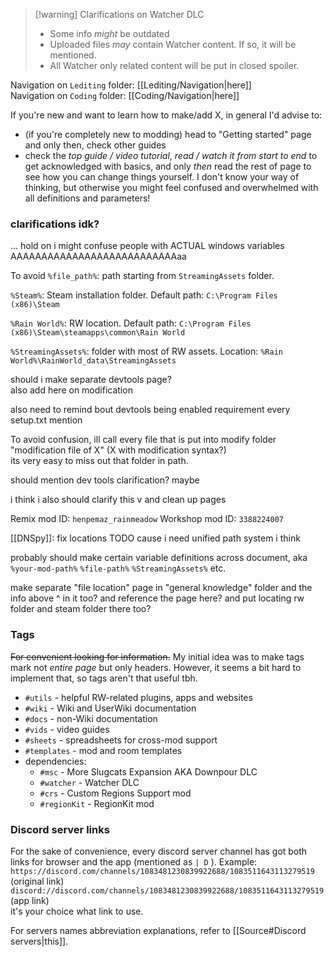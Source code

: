 > [!warning] Clarifications on Watcher DLC
> - Some info *might* be outdated
> - Uploaded files *may* contain Watcher content. If so, it will be mentioned. 
> - All Watcher only related content will be put in closed spoiler.


Navigation on `Lediting` folder: [[Lediting/Navigation|here]]  
Navigation on `Coding` folder: [[Coding/Navigation|here]]

If you're new and want to learn how to make/add X, in general I'd advise to:
- (if you're completely new to modding) head to "Getting started" page and only then, check other guides
- check the *top guide / video tutorial*, *read / watch it from start to end* to get acknowledged with basics, and only *then* read the rest of page to see how you can change things yourself. I don't know your way of thinking, but otherwise you might feel confused and overwhelmed with all definitions and parameters!

### clarifications idk?

... hold on i might confuse people with ACTUAL windows variables
AAAAAAAAAAAAAAAAAAAAAAAAAAAaa




To avoid 
`%file_path%`: path starting from `StreamingAssets` folder.

`%Steam%`: Steam installation folder. Default path: 
`C:\Program Files (x86)\Steam`

`%Rain World%`: RW location. Default path:
`C:\Program Files (x86)\Steam\steamapps\common\Rain World`

`%StreamingAssets%`: folder with most of RW assets. Location:
`%Rain World%\RainWorld_data\StreamingAssets`

should i make separate devtools page?  
also add here on modification  

also need to remind bout devtools being enabled requirement every setup.txt mention 


To avoid confusion, ill call every file that is put into modify folder "modification file of X" (X with modification syntax?)  
its very easy to miss out that folder in path.  

should mention dev tools clarification? maybe

i think i also should clarify this v
and clean up pages

Remix mod ID: `henpemaz_rainmeadow`
Workshop mod ID: `3388224007`

[[DNSpy]]: fix locations TODO
cause i need unified path system i think

probably should make certain variable definitions across document, aka 
`%your-mod-path%`
`%file-path%`
`%StreamingAssets%`
etc.

make separate "file location" page in "general knowledge" folder and the info above ^ in it too? and reference the page here?
and put locating rw folder and steam folder there too?
### Tags  
~~For convenient looking for information.~~
My initial idea was to make tags mark not *entire page* but only headers. However, it seems a bit hard to implement that, so tags aren't that useful tbh.
- `#utils` - helpful RW-related plugins, apps and websites
- `#wiki` - Wiki and UserWiki documentation
- `#docs` - non-Wiki documentation
- `#vids` - video guides
- `#sheets` - spreadsheets for cross-mod support
- `#templates` - mod and room templates
- dependencies:
	- `#msc` - More Slugcats Expansion AKA Downpour DLC
	- `#watcher` - Watcher DLC
	- `#crs` - Custom Regions Support mod
	- `#regionKit` - RegionKit mod

### Discord server links  
For the sake of convenience, every discord server channel has got both links for browser and the app (mentioned as ``| D`` ). Example:  
``https://discord.com/channels/1083481230839922688/1083511643113279519`` (original link)  
``discord://discord.com/channels/1083481230839922688/1083511643113279519`` (app link)  
it's your choice what link to use.

For servers names abbreviation explanations, refer to [[Source#Discord servers|this]].